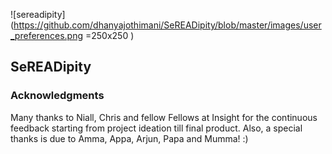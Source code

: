 ![sereadipity](https://github.com/dhanyajothimani/SeREADipity/blob/master/images/user_preferences.png =250x250 )

## SeREADipity




### Acknowledgments

Many thanks to Niall, Chris and fellow Fellows at Insight for the continuous feedback starting from project ideation till final product. Also, a special thanks is due to Amma, Appa, Arjun, Papa and Mumma! :) 
